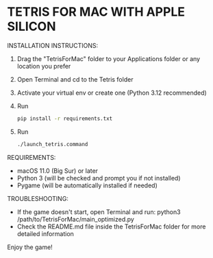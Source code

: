 TETRIS FOR MAC WITH APPLE SILICON
============================

INSTALLATION INSTRUCTIONS:

1. Drag the "TetrisForMac" folder to your Applications folder or any location you prefer
2. Open Terminal and cd to the Tetris folder
3. Activate your virtual env or create one (Python 3.12 recommended)
4. Run

    ```bash
    pip install -r requirements.txt
    ```

5. Run

    ```bash
    ./launch_tetris.command
    ```

REQUIREMENTS:

- macOS 11.0 (Big Sur) or later
- Python 3 (will be checked and prompt you if not installed)
- Pygame (will be automatically installed if needed)

TROUBLESHOOTING:

- If the game doesn't start, open Terminal and run: python3 /path/to/TetrisForMac/main_optimized.py
- Check the README.md file inside the TetrisForMac folder for more detailed information

Enjoy the game!
